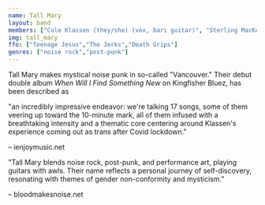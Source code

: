 ```yaml
---
name: Tall Mary
layout: band
members: ["Cole Klassen (they/she) (vox, bari guitar)", "Sterling MacKenzie (they/them) (guitar)", "Beau Wallbridge (he/him) (bass)","Tristan Helgason (he/him) (drums)", "Hugh Conings (he/him) (percussion, synth)"]
img: tall_mary
ffo: ["Teenage Jesus","The Jerks","Death Grips"]
genres: ["noise rock","post-punk"]
---
```


Tall Mary makes mystical noise punk in so-called "Vancouver." Their debut double album <span style="font-style:italic">When Will I Find Something New</span> on Kingfisher Bluez, has been described as 

"an incredibly impressive endeavor: we're talking 17 songs, some of them veering up toward the 10-minute mark, all of them infused with a breathtaking intensity and a thematic core centering around Klassen's experience coming out as trans after Covid lockdown." 

– ienjoymusic.net

"Tall Mary blends noise rock, post-punk, and performance art, playing guitars with awls. Their name reflects a personal journey of self-discovery, resonating with themes of gender non-conformity and mysticism." 

– bloodmakesnoise.net